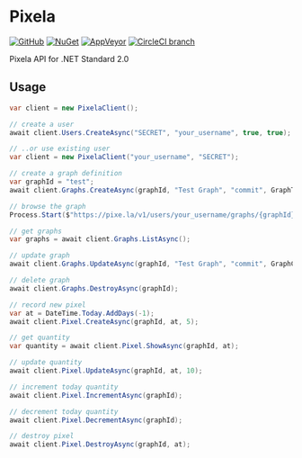 # Pixela

[![GitHub](https://img.shields.io/github/license/mika-f/Pixela.svg?style=flat-square)](./LICENSE)
[![NuGet](https://img.shields.io/nuget/v/Pixela.svg?style=flat-square)](https://nuget.org/packages/Pixela)
[![AppVeyor](https://img.shields.io/appveyor/ci/mika-f/Pixela.svg?style=flat-square)](https://ci.appveyor.com/project/mika-f/pixela)
[![CircleCI branch](https://img.shields.io/circleci/project/github/mika-f/Pixela/master.svg?style=flat-square)](https://circleci.com/gh/mika-f/Pixela)


Pixela API for .NET Standard 2.0

## Usage

```csharp
var client = new PixelaClient();

// create a user
await client.Users.CreateAsync("SECRET", "your_username", true, true);

// ..or use existing user
var client = new PixelaClient("your_username", "SECRET");

// create a graph definition
var graphId = "test";
await client.Graphs.CreateAsync(graphId, "Test Graph", "commit", GraphType.Int, GraphColor.Sora);

// browse the graph
Process.Start($"https://pixe.la/v1/users/your_username/graphs/{graphId}");

// get graphs
var graphs = await client.Graphs.ListAsync();

// update graph
await client.Graphs.UpdateAsync(graphId, "Test Graph", "commit", GraphColor.Ichou);

// delete graph
await client.Graphs.DestroyAsync(graphId);

// record new pixel
var at = DateTime.Today.AddDays(-1);
await client.Pixel.CreateAsync(graphId, at, 5);

// get quantity
var quantity = await client.Pixel.ShowAsync(graphId, at);

// update quantity
await client.Pixel.UpdateAsync(graphId, at, 10);

// increment today quantity
await client.Pixel.IncrementAsync(graphId);

// decrement today quantity
await client.Pixel.DecrementAsync(graphId);

// destroy pixel
await client.Pixel.DestroyAsync(graphId, at);
```
